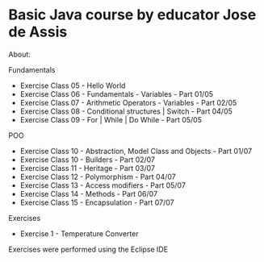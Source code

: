 <h1>Basic Java course by educator Jose de Assis</h1>

<p>About:</p>

Fundamentals
- Exercise Class 05 - Hello World
- Exercise Class 06 - Fundamentals - Variables - Part 01/05
- Exercise Class 07 - Arithmetic Operators - Variables - Part 02/05
- Exercise Class 08 - Conditional structures | Switch - Part 04/05
- Exercise Class 09 - For | While | Do While - Part 05/05

POO
- Exercise Class 10 - Abstraction, Model Class and Objects - Part 01/07
- Exercise Class 10 - Builders - Part 02/07
- Exercise Class 11 - Heritage - Part 03/07 
- Exercise Class 12 - Polymorphism - Part 04/07
- Exercise Class 13 - Access modifiers - Part 05/07 
- Exercise Class 14 - Methods - Part 06/07
- Exercise Class 15 - Encapsulation - Part 07/07

Exercises
- Exercise 1 - Temperature Converter


<p>Exercises were performed using the Eclipse IDE</p>